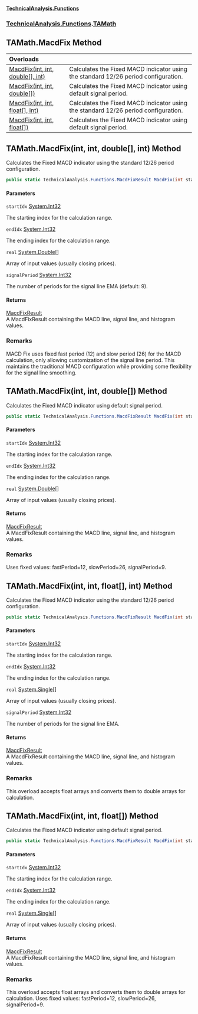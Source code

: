 #### [TechnicalAnalysis\.Functions](Atypical.TechnicalAnalysis.Functions.md 'Atypical\.TechnicalAnalysis\.Functions')
### [TechnicalAnalysis\.Functions](Atypical.TechnicalAnalysis.Functions.md#TechnicalAnalysis.Functions 'TechnicalAnalysis\.Functions').[TAMath](TAMath.md 'TechnicalAnalysis\.Functions\.TAMath')

## TAMath\.MacdFix Method

| Overloads | |
| :--- | :--- |
| [MacdFix\(int, int, double\[\], int\)](TAMath.MacdFix.md#TechnicalAnalysis.Functions.TAMath.MacdFix(int,int,double[],int) 'TechnicalAnalysis\.Functions\.TAMath\.MacdFix\(int, int, double\[\], int\)') | Calculates the Fixed MACD indicator using the standard 12/26 period configuration\. |
| [MacdFix\(int, int, double\[\]\)](TAMath.MacdFix.md#TechnicalAnalysis.Functions.TAMath.MacdFix(int,int,double[]) 'TechnicalAnalysis\.Functions\.TAMath\.MacdFix\(int, int, double\[\]\)') | Calculates the Fixed MACD indicator using default signal period\. |
| [MacdFix\(int, int, float\[\], int\)](TAMath.MacdFix.md#TechnicalAnalysis.Functions.TAMath.MacdFix(int,int,float[],int) 'TechnicalAnalysis\.Functions\.TAMath\.MacdFix\(int, int, float\[\], int\)') | Calculates the Fixed MACD indicator using the standard 12/26 period configuration\. |
| [MacdFix\(int, int, float\[\]\)](TAMath.MacdFix.md#TechnicalAnalysis.Functions.TAMath.MacdFix(int,int,float[]) 'TechnicalAnalysis\.Functions\.TAMath\.MacdFix\(int, int, float\[\]\)') | Calculates the Fixed MACD indicator using default signal period\. |

<a name='TechnicalAnalysis.Functions.TAMath.MacdFix(int,int,double[],int)'></a>

## TAMath\.MacdFix\(int, int, double\[\], int\) Method

Calculates the Fixed MACD indicator using the standard 12/26 period configuration\.

```csharp
public static TechnicalAnalysis.Functions.MacdFixResult MacdFix(int startIdx, int endIdx, double[] real, int signalPeriod);
```
#### Parameters

<a name='TechnicalAnalysis.Functions.TAMath.MacdFix(int,int,double[],int).startIdx'></a>

`startIdx` [System\.Int32](https://docs.microsoft.com/en-us/dotnet/api/System.Int32 'System\.Int32')

The starting index for the calculation range\.

<a name='TechnicalAnalysis.Functions.TAMath.MacdFix(int,int,double[],int).endIdx'></a>

`endIdx` [System\.Int32](https://docs.microsoft.com/en-us/dotnet/api/System.Int32 'System\.Int32')

The ending index for the calculation range\.

<a name='TechnicalAnalysis.Functions.TAMath.MacdFix(int,int,double[],int).real'></a>

`real` [System\.Double](https://docs.microsoft.com/en-us/dotnet/api/System.Double 'System\.Double')[\[\]](https://docs.microsoft.com/en-us/dotnet/api/System.Array 'System\.Array')

Array of input values \(usually closing prices\)\.

<a name='TechnicalAnalysis.Functions.TAMath.MacdFix(int,int,double[],int).signalPeriod'></a>

`signalPeriod` [System\.Int32](https://docs.microsoft.com/en-us/dotnet/api/System.Int32 'System\.Int32')

The number of periods for the signal line EMA \(default: 9\)\.

#### Returns
[MacdFixResult](MacdFixResult.md 'TechnicalAnalysis\.Functions\.MacdFixResult')  
A MacdFixResult containing the MACD line, signal line, and histogram values\.

### Remarks
MACD Fix uses fixed fast period \(12\) and slow period \(26\) for the MACD calculation,
only allowing customization of the signal line period\. This maintains the traditional
MACD configuration while providing some flexibility for the signal line smoothing\.

<a name='TechnicalAnalysis.Functions.TAMath.MacdFix(int,int,double[])'></a>

## TAMath\.MacdFix\(int, int, double\[\]\) Method

Calculates the Fixed MACD indicator using default signal period\.

```csharp
public static TechnicalAnalysis.Functions.MacdFixResult MacdFix(int startIdx, int endIdx, double[] real);
```
#### Parameters

<a name='TechnicalAnalysis.Functions.TAMath.MacdFix(int,int,double[]).startIdx'></a>

`startIdx` [System\.Int32](https://docs.microsoft.com/en-us/dotnet/api/System.Int32 'System\.Int32')

The starting index for the calculation range\.

<a name='TechnicalAnalysis.Functions.TAMath.MacdFix(int,int,double[]).endIdx'></a>

`endIdx` [System\.Int32](https://docs.microsoft.com/en-us/dotnet/api/System.Int32 'System\.Int32')

The ending index for the calculation range\.

<a name='TechnicalAnalysis.Functions.TAMath.MacdFix(int,int,double[]).real'></a>

`real` [System\.Double](https://docs.microsoft.com/en-us/dotnet/api/System.Double 'System\.Double')[\[\]](https://docs.microsoft.com/en-us/dotnet/api/System.Array 'System\.Array')

Array of input values \(usually closing prices\)\.

#### Returns
[MacdFixResult](MacdFixResult.md 'TechnicalAnalysis\.Functions\.MacdFixResult')  
A MacdFixResult containing the MACD line, signal line, and histogram values\.

### Remarks
Uses fixed values: fastPeriod=12, slowPeriod=26, signalPeriod=9\.

<a name='TechnicalAnalysis.Functions.TAMath.MacdFix(int,int,float[],int)'></a>

## TAMath\.MacdFix\(int, int, float\[\], int\) Method

Calculates the Fixed MACD indicator using the standard 12/26 period configuration\.

```csharp
public static TechnicalAnalysis.Functions.MacdFixResult MacdFix(int startIdx, int endIdx, float[] real, int signalPeriod);
```
#### Parameters

<a name='TechnicalAnalysis.Functions.TAMath.MacdFix(int,int,float[],int).startIdx'></a>

`startIdx` [System\.Int32](https://docs.microsoft.com/en-us/dotnet/api/System.Int32 'System\.Int32')

The starting index for the calculation range\.

<a name='TechnicalAnalysis.Functions.TAMath.MacdFix(int,int,float[],int).endIdx'></a>

`endIdx` [System\.Int32](https://docs.microsoft.com/en-us/dotnet/api/System.Int32 'System\.Int32')

The ending index for the calculation range\.

<a name='TechnicalAnalysis.Functions.TAMath.MacdFix(int,int,float[],int).real'></a>

`real` [System\.Single](https://docs.microsoft.com/en-us/dotnet/api/System.Single 'System\.Single')[\[\]](https://docs.microsoft.com/en-us/dotnet/api/System.Array 'System\.Array')

Array of input values \(usually closing prices\)\.

<a name='TechnicalAnalysis.Functions.TAMath.MacdFix(int,int,float[],int).signalPeriod'></a>

`signalPeriod` [System\.Int32](https://docs.microsoft.com/en-us/dotnet/api/System.Int32 'System\.Int32')

The number of periods for the signal line EMA\.

#### Returns
[MacdFixResult](MacdFixResult.md 'TechnicalAnalysis\.Functions\.MacdFixResult')  
A MacdFixResult containing the MACD line, signal line, and histogram values\.

### Remarks
This overload accepts float arrays and converts them to double arrays for calculation\.

<a name='TechnicalAnalysis.Functions.TAMath.MacdFix(int,int,float[])'></a>

## TAMath\.MacdFix\(int, int, float\[\]\) Method

Calculates the Fixed MACD indicator using default signal period\.

```csharp
public static TechnicalAnalysis.Functions.MacdFixResult MacdFix(int startIdx, int endIdx, float[] real);
```
#### Parameters

<a name='TechnicalAnalysis.Functions.TAMath.MacdFix(int,int,float[]).startIdx'></a>

`startIdx` [System\.Int32](https://docs.microsoft.com/en-us/dotnet/api/System.Int32 'System\.Int32')

The starting index for the calculation range\.

<a name='TechnicalAnalysis.Functions.TAMath.MacdFix(int,int,float[]).endIdx'></a>

`endIdx` [System\.Int32](https://docs.microsoft.com/en-us/dotnet/api/System.Int32 'System\.Int32')

The ending index for the calculation range\.

<a name='TechnicalAnalysis.Functions.TAMath.MacdFix(int,int,float[]).real'></a>

`real` [System\.Single](https://docs.microsoft.com/en-us/dotnet/api/System.Single 'System\.Single')[\[\]](https://docs.microsoft.com/en-us/dotnet/api/System.Array 'System\.Array')

Array of input values \(usually closing prices\)\.

#### Returns
[MacdFixResult](MacdFixResult.md 'TechnicalAnalysis\.Functions\.MacdFixResult')  
A MacdFixResult containing the MACD line, signal line, and histogram values\.

### Remarks
This overload accepts float arrays and converts them to double arrays for calculation\.
Uses fixed values: fastPeriod=12, slowPeriod=26, signalPeriod=9\.